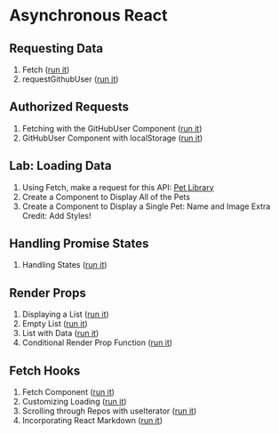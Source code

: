 # Asynchronous React

## Requesting Data

1. Fetch ([run it](https://codesandbox.io/s/dry-sea-wmw8w?file=/src/index.js))
2. requestGithubUser ([run it](https://codesandbox.io/s/happy-hypatia-hu6e6?file=/src/index.js))

## Authorized Requests

1. Fetching with the GitHubUser Component ([run it](https://codesandbox.io/s/crazy-borg-xyw0m?file=/src/App.js))
2. GitHubUser Component with localStorage ([run it](https://codesandbox.io/s/brave-water-w7knz?file=/src/App.js))

## Lab: Loading Data 

1. Using Fetch, make a request for this API: [Pet Library](https://pet-library.moonhighway.com/api/pets)
2. Create a Component to Display All of the Pets
3. Create a Component to Display a Single Pet: Name and Image
Extra Credit: Add Styles!

## Handling Promise States

1. Handling States ([run it](https://codesandbox.io/s/funny-architecture-9hwg4?file=/src/App.js))

## Render Props

1. Displaying a List ([run it](https://codesandbox.io/s/great-knuth-iq8qu?file=/src/App.js))
2. Empty List ([run it](https://codesandbox.io/s/eager-http-zgou9?file=/src/App.js))
3. List with Data ([run it](https://codesandbox.io/s/affectionate-tdd-0mucp?file=/src/App.js))
4. Conditional Render Prop Function ([run it](https://codesandbox.io/s/suspicious-sara-3dtyy?file=/src/App.js))

## Fetch Hooks

1. Fetch Component ([run it](https://codesandbox.io/s/zen-cloud-7nin3?file=/src/App.js))
2. Customizing Loading ([run it](https://codesandbox.io/s/agitated-raman-46dzb?file=/src/App.js))
3. Scrolling through Repos with useIterator ([run it](https://codesandbox.io/s/mystifying-cookies-nn1xl?file=/src/App.js))
4. Incorporating React Markdown ([run it](https://codesandbox.io/s/cocky-fog-h6xde?file=/src/App.js))
